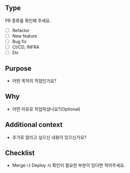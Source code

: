 ## Type
PR 종류를 확인해 주세요.
- [ ] Refactor
- [ ] New feature
- [ ] Bug fix
- [ ] CI/CD, INFRA
- [ ] Etc

## Purpose
- 어떤 목적의 작업인가요?


## Why
- 어떤 이유로 작업하셨나요?(Optional)


## Additional context
- 추가로 알리고 싶으신 내용이 있으신가요?


## Checklist
- Merge 나 Deploy 시 확인이 필요한 부분이 있다면 적어주세요.